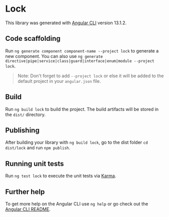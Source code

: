 # Lock

This library was generated with [Angular CLI](https://github.com/angular/angular-cli) version 13.1.2.

## Code scaffolding

Run `ng generate component component-name --project lock` to generate a new component. You can also use `ng generate directive|pipe|service|class|guard|interface|enum|module --project lock`.
> Note: Don't forget to add `--project lock` or else it will be added to the default project in your `angular.json` file. 

## Build

Run `ng build lock` to build the project. The build artifacts will be stored in the `dist/` directory.

## Publishing

After building your library with `ng build lock`, go to the dist folder `cd dist/lock` and run `npm publish`.

## Running unit tests

Run `ng test lock` to execute the unit tests via [Karma](https://karma-runner.github.io).

## Further help

To get more help on the Angular CLI use `ng help` or go check out the [Angular CLI README](https://github.com/angular/angular-cli/blob/master/README.md).
